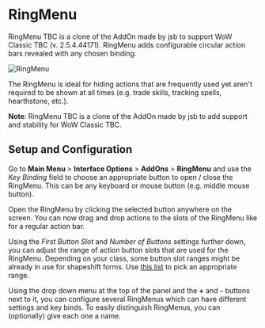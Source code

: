 # RingMenu
RingMenu TBC is a clone of the AddOn made by jsb to support WoW Classic TBC (v. 2.5.4.44171). RingMenu adds configurable circular action bars revealed with any chosen binding.

![RingMenu](http://i.imgur.com/DmDWVaA.png)

The RingMenu is ideal for hiding actions that are frequently used yet aren't required to be shown at all times (e.g. trade skills, tracking spells, hearthstone, etc.).

**Note**: RingMenu TBC is a clone of the AddOn made by jsb to add support and stability for WoW Classic TBC.

## Setup and Configuration
Go to **Main Menu** > **Interface Options** > **AddOns** > **RingMenu** and use the _Key Binding_ field to choose an appropriate button to open / close the RingMenu.
This can be any keyboard or mouse button (e.g. middle mouse button).

Open the RingMenu by clicking the selected button anywhere on the screen.
You can now drag and drop actions to the slots of the RingMenu like for a regular action bar.

Using the _First Button Slot_ and _Number of Buttons_ settings further down, you can adjust the range of action button slots that are used for the RingMenu. Depending on your class, some button slot ranges might be already in use for shapeshift forms. Use [this list](http://wowwiki.wikia.com/wiki/ActionSlot) to pick an appropriate range.

Using the drop down menu at the top of the panel and the **+** and **-** buttons next to it, you can configure several RingMenus which can have different settings and key binds. To easily distinguish RingMenus, you can (optionally) give each one a name.
